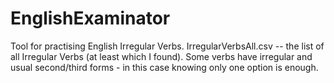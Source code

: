 # EnglishExaminator

Tool for practising English Irregular Verbs.
IrregularVerbsAll.csv -- the list of all Irregular Verbs (at least which I found).
Some verbs have irregular and usual second/third forms - in this case knowing only one option is enough.
